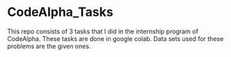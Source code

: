 # CodeAlpha_Tasks
This repo consists of 3 tasks that I did in the internship program of CodeAlpha. These tasks are done in google colab.
Data sets used for these problems are the given ones.
